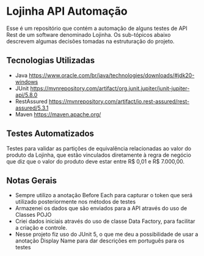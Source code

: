 # Lojinha API Automação
Esse é um repositório que contém a automação de alguns testes de API Rest de um software denominado Lojinha. Os sub-tópicos abaixo descrevem algumas decisões tomadas na estruturação do projeto.

## Tecnologias Utilizadas

- Java
  https://www.oracle.com/br/java/technologies/downloads/#jdk20-windows
- JUnit
  https://mvnrepository.com/artifact/org.junit.jupiter/junit-jupiter-api/5.8.0
- RestAssured
  https://mvnrepository.com/artifact/io.rest-assured/rest-assured/5.3.1
- Maven
  https://maven.apache.org/

## Testes Automatizados
Testes para validar as partições de equivalência relacionadas ao valor do produto da Lojinha, que estão vinculados diretamente à regra de negócio que diz que o valor do produto deve estar entre R$ 0,01 e R$ 7.000,00.

## Notas Gerais
- Sempre utilizo a anotação Before Each para capturar o token que será utilizado posteriormente nos métodos de testes
- Armazenei os dados que são enviados para a API através do uso de Classes POJO
- Criei dados iniciais através do uso de classe Data Factory, para facilitar a criação e controle.
- Nesse projeto fiz uso do JUnit 5, o que me deu a possibilidade de usar a anotação Display Name para dar descrições em português para os testes
